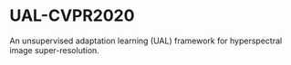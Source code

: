 # UAL-CVPR2020
An unsupervised adaptation learning (UAL) framework for hyperspectral image super-resolution.
